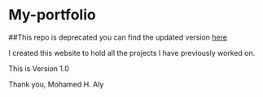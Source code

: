 # My-portfolio

##This repo is deprecated you can find the updated version [here](https://metwesh.github.io/Portfolio-v2/)

I created this website to hold all the projects I have previously worked on.

This is Version 1.0

Thank you,
Mohamed H. Aly
